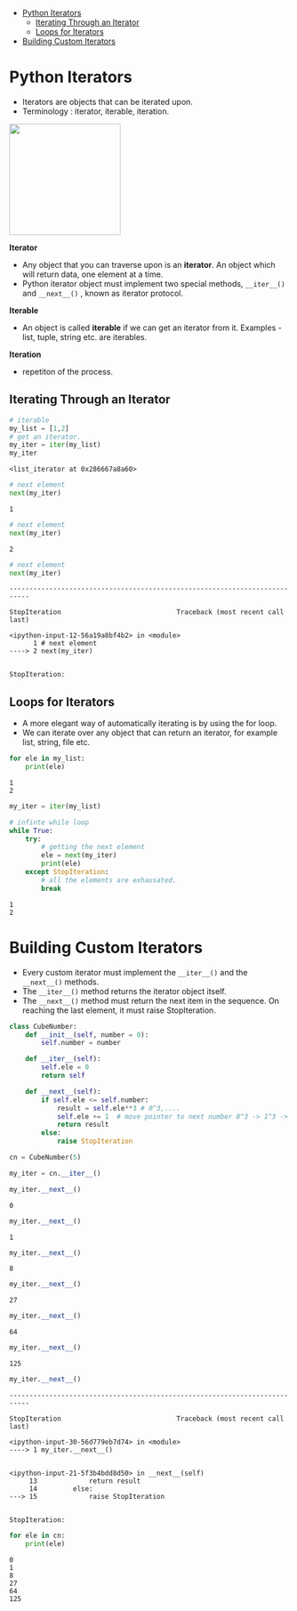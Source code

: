 - [Python Iterators](#python-iterators)
  - [Iterating Through an Iterator](#iterating-through-an-iterator)
  - [Loops for Iterators](#loops-for-iterators)
- [Building Custom Iterators](#building-custom-iterators)

# Python Iterators

- Iterators are objects that can be iterated upon.
- Terminology : iterator, iterable, iteration.



<img src="https://media.giphy.com/media/l44QeXqzp5JoYSNe8/giphy.gif" width=200>


**Iterator**
- Any object that you can traverse upon is an **iterator**. An object which will return data, one element at a time.
- Python iterator object must implement two special methods, `__iter__()` and `__next__()` , known as iterator protocol.


**Iterable**
- An object is called **iterable** if we can get an iterator from it. Examples - list, tuple, string etc. are iterables.

**Iteration**
- repetiton of the process.


## Iterating Through an Iterator



```python
# iterable
my_list = [1,2]
# get an iterator.
my_iter = iter(my_list)
my_iter
```




    <list_iterator at 0x286667a8a60>




```python
# next element
next(my_iter)
```




    1




```python
# next element
next(my_iter)
```




    2




```python
# next element
next(my_iter)
```


    ---------------------------------------------------------------------------

    StopIteration                             Traceback (most recent call last)

    <ipython-input-12-56a19a8bf4b2> in <module>
          1 # next element
    ----> 2 next(my_iter)


    StopIteration:


## Loops for Iterators

- A more elegant way of automatically iterating is by using the for loop.
- We can iterate over any object that can return an iterator, for example list, string, file etc.


```python
for ele in my_list:
    print(ele)
```

    1
    2



```python
my_iter = iter(my_list)

# infinte while loop
while True:
    try:
        # getting the next element
        ele = next(my_iter)
        print(ele)
    except StopIteration:
        # all the elements are exhausated.
        break
```

    1
    2


# Building Custom Iterators
- Every custom iterator must implement the `__iter__()` and the `__next__()` methods.
- The `__iter__()` method returns the iterator object itself.
- The `__next__()` method must return the next item in the sequence. On reaching the last element, it must raise StopIteration.


```python
class CubeNumber:
    def __init__(self, number = 0):
        self.number = number

    def __iter__(self):
        self.ele = 0
        return self

    def __next__(self):
        if self.ele <= self.number:
            result = self.ele**3 # 0^3,....
            self.ele += 1  # move pointer to next number 0^3 -> 1^3 -> 2^3...
            return result
        else:
            raise StopIteration
```


```python
cn = CubeNumber(5)
```


```python
my_iter = cn.__iter__()
```


```python
my_iter.__next__()
```




    0




```python
my_iter.__next__()
```




    1




```python
my_iter.__next__()
```




    8




```python
my_iter.__next__()
```




    27




```python
my_iter.__next__()
```




    64




```python
my_iter.__next__()
```




    125




```python
my_iter.__next__()
```


    ---------------------------------------------------------------------------

    StopIteration                             Traceback (most recent call last)

    <ipython-input-30-56d779eb7d74> in <module>
    ----> 1 my_iter.__next__()


    <ipython-input-21-5f3b4bdd8d50> in __next__(self)
         13             return result
         14         else:
    ---> 15             raise StopIteration


    StopIteration:



```python
for ele in cn:
    print(ele)
```

    0
    1
    8
    27
    64
    125

